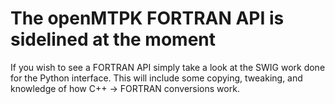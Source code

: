 # The openMTPK FORTRAN API is sidelined at the moment
If you wish to see a FORTRAN API simply take a look at the 
SWIG work done for the Python interface. This will include some copying,
tweaking, and knowledge of how C++ -> FORTRAN conversions work.

